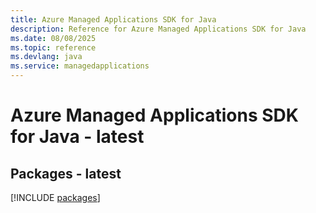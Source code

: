 ```yaml
---
title: Azure Managed Applications SDK for Java
description: Reference for Azure Managed Applications SDK for Java
ms.date: 08/08/2025
ms.topic: reference
ms.devlang: java
ms.service: managedapplications
---
```

# Azure Managed Applications SDK for Java - latest
## Packages - latest
[!INCLUDE [packages](managed-applications-index.md)]